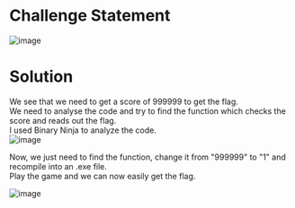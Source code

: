 # Challenge Statement
![image](https://github.com/user-attachments/assets/e40ba862-a725-4598-8ae8-1740132003b2)

# Solution
We see that we need to get a score of 999999 to get the flag.  
We need to analyse the code and try to find the function which checks the score and reads out the flag.  
I used Binary Ninja to analyze the code.  
![image](https://github.com/user-attachments/assets/1d71c544-75b9-4279-9261-fb570a257ccb)

Now, we just need to find the function, change it from "999999" to "1" and recompile into an .exe file.  
Play the game and we can now easily get the flag.  

![image](https://github.com/user-attachments/assets/0d68066e-1ed9-48d6-b3d6-47bef10a13d7)
